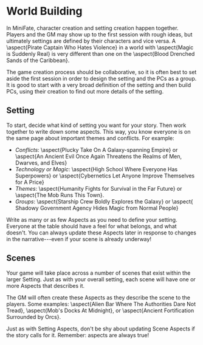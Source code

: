 # World Building

<!-- Are setting and scene capitalized? -->

In MiniFate, character creation and setting creation happen together. Players
and the GM may show up to the first session with rough ideas, but ultimately
settings are defined by their characters and vice versa. A \aspect{Pirate
Captain Who Hates Violence} in a world with \aspect{Magic is Suddenly Real} is
very different than one on the \aspect{Blood Drenched Sands of the Caribbean}.

The game creation process should be collaborative, so it is often best to set
aside the first session in order to design the setting and the PCs as a group.
It is good to start with a very broad definition of the setting and then build
PCs, using their creation to find out more details of the setting.

## Setting

To start, decide what kind of setting you want for your story. Then work
together to write down some aspects. This way, you know everyone is on the
same page about important themes and conflicts. For example:

<!-- TODO: Can we cut this down to Genre, Tech/Magic, Conflicts? -->
<!-- TODO: Point out every game needs a conflict. Are their prescribed aspects
for worlds? Setting and Conflict?-->

- _Conflicts_: \aspect{Plucky Take On A Galaxy-spanning Empire} or \aspect{An
  Ancient Evil Once Again Threatens the Realms of Men, Dwarves, and Elves} 
- _Technology or Magic_: \aspect{High School Where Everyone Has Superpowers}
  or \aspect{Cybernetics Let Anyone Improve Themselves for A Price}
- _Themes_: \aspect{Humanity Fights for Survival in the Far Future} or
  \aspect{The Mob Runs This Town}.
- _Groups_: \aspect{Starship Crew Boldly Explores the Galaxy} or \aspect{
  Shadowy Government Agency Hides Magic from Normal People}

Write as many or as few Aspects as you need to define your setting. Everyone
at the table should have a feel for what belongs, and what doesn't. You can
always update these Aspects later in response to changes in the
narrative---even if your scene is already underway!

## Scenes

Your game will take place across a number of scenes that exist within the
larger Setting. Just as with your overall setting, each scene will have one or
more Aspects that describes it.

The GM will often create these Aspects as they describe the scene to the
players. Some examples: \aspect{Alien Bar Where The Authorities Dare Not
Tread}, \aspect{Mob's Docks At Midnight}, or \aspect{Ancient Fortification
Surrounded by Orcs}.

Just as with Setting Aspects, don't be shy about updating Scene Aspects if the
story calls for it. Remember: aspects are always true! <!-- TODO: I don't
think we've ever said this before.-->
